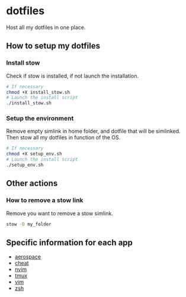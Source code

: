 # dotfiles
Host all my dotfiles in one place.

## How to setup my dotfiles
### Install stow
Check if stow is installed, if not launch the installation.
```bash
# If necessary
chmod +X install_stow.sh
# Launch the install script
./install_stow.sh
```

### Setup the environment
Remove empty simlink in home folder, and dotfile that will be simlinked.
Then stow all my dotfiles in function of the OS.

```bash
# If necessary
chmod +X setup_env.sh
# Launch the install script
./setup_env.sh
```

## Other actions
### How to remove a stow link
Remove you want to remove a stow simlink.
```bash
stow -D my_folder
```


## Specific information for each app
* [aerospace](aerospace/README.md)
* [cheat](cheat/README.md)
* [nvim](nvim/README.md)
* [tmux](tmux/README.md)
* [vim](vim/README.md)
* [zsh](zsh/README.md)